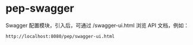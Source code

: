 pep-swagger
===========

Swagger 配置模块，引入后，可通过 /swagger-ui.html 浏览 API 文档，例如：

```
http://localhost:8080/pep/swagger-ui.html
```
